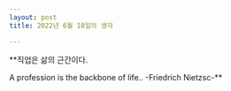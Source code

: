 ```yaml
---
layout: post
title: 2022년 6월 18일의 생각

---
```



**직업은 삶의 근간이다.

A profession is the backbone of life..
-Friedrich Nietzsc-**


